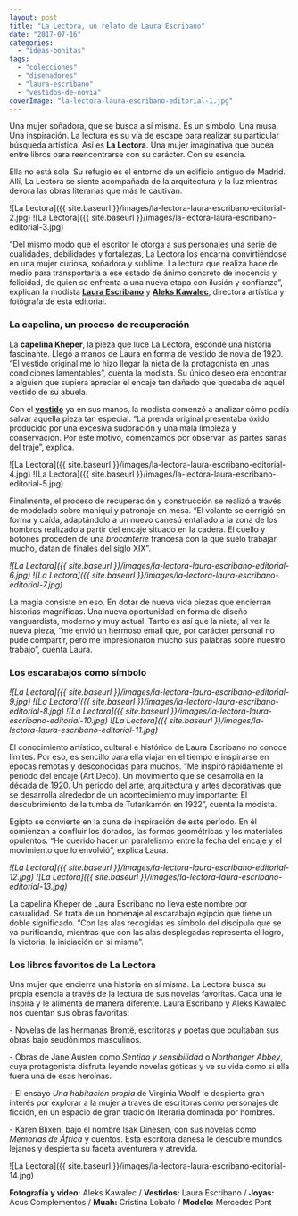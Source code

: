 ```yaml
---
layout: post
title: "La Lectora, un relato de Laura Escribano"
date: "2017-07-16"
categories: 
  - "ideas-bonitas"
tags: 
  - "colecciones"
  - "disenadores"
  - "laura-escribano"
  - "vestidos-de-novia"
coverImage: "la-lectora-laura-escribano-editorial-1.jpg"
---
```


Una mujer soñadora, que se busca a sí misma. Es un símbolo. Una musa. Una inspiración. La lectura es su vía de escape para realizar su particular búsqueda artística. Así es **La Lectora**. Una mujer imaginativa que bucea entre libros para reencontrarse con su carácter. Con su esencia.

Ella no está sola. Su refugio es el entorno de un edificio antiguo de Madrid. Allí, La Lectora se siente acompañada de la arquitectura y la luz mientras devora las obras literarias que más le cautivan.

![La Lectora]({{ site.baseurl }}/images/la-lectora-laura-escribano-editorial-2.jpg) ![La Lectora]({{ site.baseurl }}/images/la-lectora-laura-escribano-editorial-3.jpg)

“Del mismo modo que el escritor le otorga a sus personajes una serie de cualidades, debilidades y fortalezas, La Lectora los encarna convirtiéndose en una mujer curiosa, soñadora y sublime. La lectura que realiza hace de medio para transportarla a ese estado de ánimo concreto de inocencia y felicidad, de quien se enfrenta a una nueva etapa con ilusión y confianza”, explican la modista [**Laura Escribano**](https://www.lauraescribanoatelier.com/) y [**Aleks Kawalec**](http://www.alekskawalec.com), directora artística y fotógrafa de esta editorial.

### La capelina, un proceso de recuperación

La **capelina Kheper**, la pieza que luce La Lectora, esconde una historia fascinante. Llegó a manos de Laura en forma de vestido de novia de 1920. “El vestido original me lo hizo llegar la nieta de la protagonista en unas condiciones lamentables”, cuenta la modista. Su único deseo era encontrar a alguien que supiera apreciar el encaje tan dañado que quedaba de aquel vestido de su abuela.

Con el [**vestido**](https://petitpleasures.com/vestidos-de-novia/) ya en sus manos, la modista comenzó a analizar cómo podía salvar aquella pieza tan especial. “La prenda original presentaba óxido producido por una excesiva sudoración y una mala limpieza y conservación. Por este motivo, comenzamos por observar las partes sanas del traje”, explica.

![La Lectora]({{ site.baseurl }}/images/la-lectora-laura-escribano-editorial-4.jpg) ![La Lectora]({{ site.baseurl }}/images/la-lectora-laura-escribano-editorial-5.jpg)

Finalmente, el proceso de recuperación y construcción se realizó a través de modelado sobre maniquí y patronaje en mesa. “El volante se corrigió en forma y caída, adaptándolo a un nuevo canesú entallado a la zona de los hombros realizado a partir del encaje situado en la cadera. El cuello y botones proceden de una _brocanterie_ francesa con la que suelo trabajar mucho, datan de finales del siglo XIX”.

 *![La Lectora]({{ site.baseurl }}/images/la-lectora-laura-escribano-editorial-6.jpg)*   *![La Lectora]({{ site.baseurl }}/images/la-lectora-laura-escribano-editorial-7.jpg)* 

La magia consiste en eso. En dotar de nueva vida piezas que encierran historias magníficas. Una nueva oportunidad en forma de diseño vanguardista, moderno y muy actual. Tanto es así que la nieta, al ver la nueva pieza, “me envió un hermoso email que, por carácter personal no pude compartir, pero me impresionaron mucho sus palabras sobre nuestro trabajo”, cuenta Laura.

### Los escarabajos como símbolo

 *![La Lectora]({{ site.baseurl }}/images/la-lectora-laura-escribano-editorial-9.jpg)*  *![La Lectora]({{ site.baseurl }}/images/la-lectora-laura-escribano-editorial-8.jpg)*  *![La Lectora]({{ site.baseurl }}/images/la-lectora-laura-escribano-editorial-10.jpg)*  *![La Lectora]({{ site.baseurl }}/images/la-lectora-laura-escribano-editorial-11.jpg)* 

El conocimiento artístico, cultural e histórico de Laura Escribano no conoce límites. Por eso, es sencillo para ella viajar en el tiempo e inspirarse en épocas remotas y desconocidas para muchos. “Me inspiró rápidamente el período del encaje (Art Decó). Un movimiento que se desarrolla en la década de 1920. Un período del arte, arquitectura y artes decorativas que se desarrolla alrededor de un acontecimiento muy importante: El descubrimiento de la tumba de Tutankamón en 1922”, cuenta la modista.

Egipto se convierte en la cuna de inspiración de este período. En él comienzan a confluir los dorados, las formas geométricas y los materiales opulentos. “He querido hacer un paralelismo entre la fecha del encaje y el movimiento que lo envolvió”, explica Laura.

 *![La Lectora]({{ site.baseurl }}/images/la-lectora-laura-escribano-editorial-12.jpg)*  *![La Lectora]({{ site.baseurl }}/images/la-lectora-laura-escribano-editorial-13.jpg)* 

La capelina Kheper de Laura Escribano no lleva este nombre por casualidad. Se trata de un homenaje al escarabajo egipcio que tiene un doble significado. “Con las alas recogidas es símbolo del discípulo que se va purificando, mientras que con las alas desplegadas representa el logro, la victoria, la iniciación en sí misma”.

### Los libros favoritos de La Lectora

Una mujer que encierra una historia en sí misma. La Lectora busca su propia esencia a través de la lectura de sus novelas favoritas. Cada una le inspira y le alimenta de manera diferente. Laura Escribano y Aleks Kawalec nos cuentan sus obras favoritas:

\- Novelas de las hermanas Brontë, escritoras y poetas que ocultaban sus obras bajo seudónimos masculinos.

\- Obras de Jane Austen como _Sentido y sensibilidad_ o _Northanger Abbey_, cuya protagonista disfruta leyendo novelas góticas y ve su vida como si ella fuera una de esas heroínas.

\- El ensayo _Una habitación propia_ de Virginia Woolf le despierta gran interés por explorar a la mujer a través de escritoras como personajes de ficción, en un espacio de gran tradición literaria dominada por hombres.

\- Karen Blixen, bajo el nombre Isak Dinesen, con sus novelas como _Memorias de África_ y cuentos. Esta escritora danesa le descubre mundos lejanos y despierta su faceta aventurera y atrevida.

![La Lectora]({{ site.baseurl }}/images/la-lectora-laura-escribano-editorial-14.jpg)

**Fotografía y vídeo:** Aleks Kawalec / **Vestidos:** Laura Escribano / **Joyas:** Acus Complementos / **Muah:** Cristina Lobato / **Modelo:** Mercedes Pont
